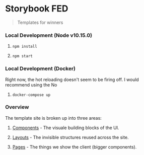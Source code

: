 # Storybook FED
> Templates for winners

### Local Development (Node v10.15.0)

1. `npm install`

1. `npm start`


### Local Development (Docker)

Right now, the hot reloading doesn't seem to be firing off. I would recommend using the No

1. `docker-compose up`


### Overview

The template site is broken up into three areas:

1. [Components](./components) - The visuale building blocks of the UI.

1. [Layouts](./layouts) - The invisible structures reused across the site.

1. [Pages](./pages) - The things we show the client (bigger components).
